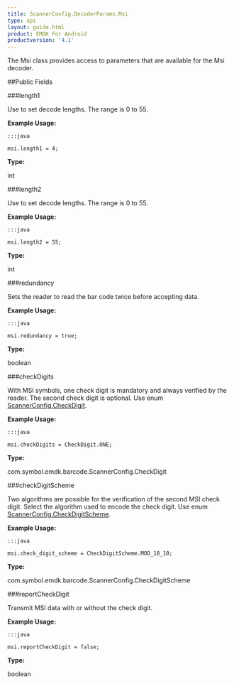 ```yaml
---
title: ScannerConfig.DecoderParams.Msi
type: api
layout: guide.html
product: EMDK For Android
productversion: '4.1'
---
```



The Msi class provides access to parameters that are available for
 the Msi decoder.

##Public Fields

###length1

Use to set decode lengths. The range is 0 to 55.
 
 

**Example Usage:**
	
	:::java
	
	msi.length1 = 4;
	


**Type:**

int

###length2

Use to set decode lengths. The range is 0 to 55.
 
 

**Example Usage:**
	
	:::java
	
	msi.length2 = 55;
	


**Type:**

int

###redundancy

Sets the reader to read the bar code twice before accepting data.
 
 

**Example Usage:**
	
	:::java
	
	msi.redundancy = true;
	


**Type:**

boolean

###checkDigits

With MSI symbols, one check digit is mandatory and always
 verified by the reader. The second check digit is optional. Use
 enum [ ScannerConfig.CheckDigit](../ScannerConfig-CheckDigit).
 
 

**Example Usage:**
	
	:::java
	
	msi.checkDigits = CheckDigit.ONE;
	


**Type:**

com.symbol.emdk.barcode.ScannerConfig.CheckDigit

###checkDigitScheme

Two algorithms are possible for the verification of the second
 MSI check digit. Select the algorithm used to encode the check
 digit. Use enum [ ScannerConfig.CheckDigitScheme](../ScannerConfig-CheckDigitScheme).
 
 

**Example Usage:**
	
	:::java
	
	msi.check_digit_scheme = CheckDigitScheme.MOD_10_10;
	


**Type:**

com.symbol.emdk.barcode.ScannerConfig.CheckDigitScheme

###reportCheckDigit

Transmit MSI data with or without the check digit.
 
 

**Example Usage:**
	
	:::java
	
	msi.reportCheckDigit = false;
	


**Type:**

boolean









